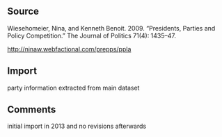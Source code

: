 ## Source

Wiesehomeier, Nina, and Kenneth Benoit. 2009. “Presidents, Parties and Policy Competition.” The Journal of Politics 71(4): 1435–47.

http://ninaw.webfactional.com/prepps/ppla

## Import

party information extracted from main dataset

## Comments

initial import in 2013 and no revisions afterwards
